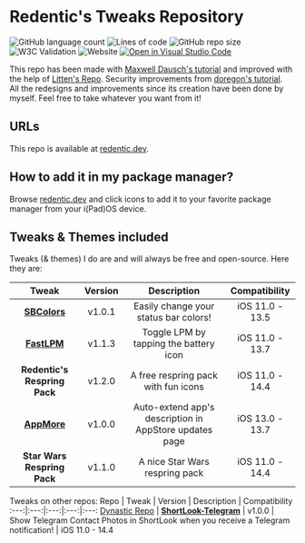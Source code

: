 # Redentic's Tweaks Repository
![GitHub language count](https://img.shields.io/github/languages/count/RedenticDev/Repo)
![Lines of code](https://img.shields.io/tokei/lines/github/RedenticDev/Repo)
![GitHub repo size](https://img.shields.io/github/repo-size/RedenticDev/Repo)
![W3C Validation](https://img.shields.io/w3c-validation/default?targetUrl=https%3A%2F%2Fredentic.dev)
![Website](https://img.shields.io/website?down_color=red&down_message=offline&up_color=green&up_message=online&url=https%3A%2F%2Fredentic.dev)
[![Open in Visual Studio Code](https://open.vscode.dev/badges/open-in-vscode.svg)](https://open.vscode.dev/RedenticDev/Repo)

This repo has been made with [Maxwell Dausch's tutorial](https://github.com/MDausch/Example-Cydia-Repository) and improved with the help of [Litten's Repo](https://github.com/schneelittchen/Repository). Security improvements from [doregon's tutorial](https://github.com/Doregon/signing-apt-repo-faq).  
All the redesigns and improvements since its creation have been done by myself. Feel free to take whatever you want from it!

## URLs
This repo is available at [redentic.dev](https://redentic.dev).

## How to add it in my package manager?
Browse [redentic.dev](https://redentic.dev) and click icons to add it to your favorite package manager from your i(Pad)OS device.

## Tweaks & Themes included
Tweaks (& themes) I do are and will always be free and open-source. Here they are:

Tweak | Version | Description | Compatibility
:---:|:---:|:---:|:---:
**[SBColors](https://github.com/RedenticDev/SBColors)** | v1.0.1 | Easily change your status bar colors! | iOS 11.0 - 13.5
**[FastLPM](https://github.com/RedenticDev/FastLPM)** | v1.1.3 | Toggle LPM by tapping the battery icon | iOS 11.0 - 13.7
**Redentic's Respring Pack** | v1.2.0 | A free respring pack with fun icons | iOS 11.0 - 14.4
**[AppMore](https://github.com/RedenticDev/AppMore)** | v1.0.0 | Auto-extend app's description in AppStore updates page | iOS 13.0 - 13.7
**Star Wars Respring Pack** | v1.1.0 | A nice Star Wars respring pack | iOS 11.0 - 14.4

Tweaks on other repos:
Repo | Tweak | Version | Description | Compatibility
:---:|:---:|:---:|:---:|:---:
[Dynastic Repo](https://repo.dynastic.co/package/shortlook-telegram) | **[ShortLook-Telegram](https://github.com/RedenticDev/ShortLook-Telegram)** | v1.0.0 | Show Telegram Contact Photos in ShortLook when you receive a Telegram notification! | iOS 11.0 - 14.4
